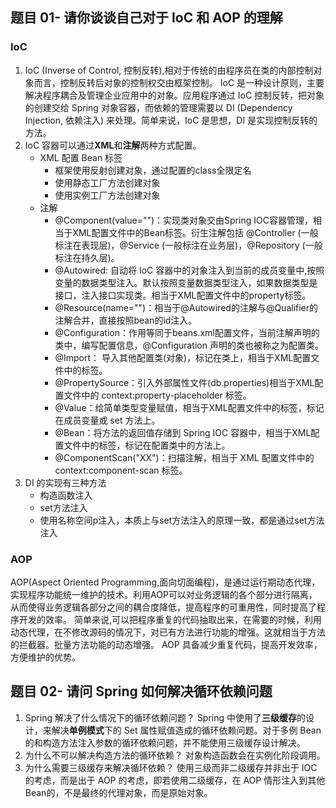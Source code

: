 ## 题目 01- 请你谈谈自己对于 IoC 和 AOP 的理解
### IoC
 1. IoC (Inverse of Control, 控制反转),相对于传统的由程序员在类的内部控制对象而言，控制反转后对象的控制权交由框架控制。 IoC 是一种设计原则，主要解决程序耦合及管理企业应用中的对象。应用程序通过 IoC 控制反转，把对象的创建交给 Spring 对象容器，而依赖的管理需要以 DI (Dependency Injection, 依赖注入) 来处理。简单来说，IoC 是思想，DI 是实现控制反转的方法。
 2. IoC 容器可以通过**XML**和**注解**两种方式配置。
	- XML 配置 Bean 标签
		- 框架使用反射创建对象，通过配置的class全限定名
		-	使用静态工厂方法创建对象
		-	使用实例工厂方法创建对象
	- 注解
		- @Component(value="")：实现类对象交由Spring IOC容器管理，相当于XML配置文件中的Bean标签。衍生注解包括 @Controller (一般标注在表现层)，@Service (一般标注在业务层)，@Repository (一般标注在持久层)。
		- @Autowired: 自动将 IoC 容器中的对象注入到当前的成员变量中,按照变量的数据类型注入。默认按照变量数据类型注入，如果数据类型是接口，注入接口实现类。相当于XML配置文件中的property标签。
		- @Resource(name="")：相当于@Autowired的注解与@Qualifier的注解合并，直接按照bean的id注入。
		- @Configuration：作用等同于beans.xml配置文件，当前注解声明的类中，编写配置信息，@Configuration 声明的类也被称之为配置类。
		- @Import： 导入其他配置类(对象)，标记在类上，相当于XML配置文件中的标签。
		- @PropertySource：引入外部属性文件(db.properties)相当于XML配置文件中的 context:property-placeholder 标签。
		- @Value：给简单类型变量赋值，相当于XML配置文件中的标签，标记在成员变量或 set 方法上。
		- @Bean：将方法的返回值存储到 Spring IOC 容器中，相当于XML配置文件中的标签，标记在配置类中的方法上。
		- @ComponentScan("XX")：扫描注解，相当于 XML 配置文件中的 context:component-scan 标签。
3. DI 的实现有三种方法
	- 构造函数注入
	- set方法注入
	- 使用名称空间p注入，本质上与set方法注入的原理一致，都是通过set方法注入
### AOP
AOP(Aspect Oriented Programming,面向切面编程)，是通过运行期动态代理，实现程序功能统一维护的技术。利用AOP可以对业务逻辑的各个部分进行隔离，从而使得业务逻辑各部分之间的耦合度降低，提高程序的可重用性，同时提高了程序开发的效率。
简单来说,可以把程序重复的代码抽取出来，在需要的时候，利用动态代理，在不修改源码的情况下，对已有方法进行功能的增强。这就相当于方法的拦截器。批量方法功能的动态增强。 AOP 具备减少重复代码，提高开发效率，方便维护的优势。

## 题目 02- 请问 Spring 如何解决循环依赖问题
1. Spring 解决了什么情况下的循环依赖问题？
Spring 中使用了**三级缓存**的设计，来解决**单例模式**下的 Set 属性赋值造成的循环依赖问题。对于多例 Bean 的和构造方法注入参数的循环依赖问题，并不能使用三级缓存设计解决。
2. 为什么不可以解决构造方法的循环依赖？
对象构造函数会在实例化阶段调用。
3. 为什么需要三级缓存来解决循环依赖？
使用三级而非二级缓存并非出于 IOC 的考虑，而是出于 AOP 的考虑，即若使用二级缓存，在 AOP 情形注入到其他 Bean的，不是最终的代理对象，而是原始对象。
